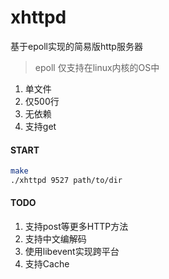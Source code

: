 # xhttpd

基于epoll实现的简易版http服务器

> epoll 仅支持在linux内核的OS中

1. 单文件
2. 仅500行
3. 无依赖
4. 支持get

#### START
```sh
make
./xhttpd 9527 path/to/dir
```

#### TODO
1. 支持post等更多HTTP方法
2. 支持中文编解码
3. 使用libevent实现跨平台
4. 支持Cache